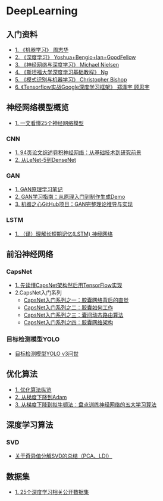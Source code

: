 # DeepLearning
## 入门资料 
* [1. 《机器学习》 周志华](https://github.com/Mikoto10032/DeepLearning/blob/master/books/机器学习周志华.pdf)    
* [2. 《深度学习》 Yoshua+Bengio+Ian+GoodFellow](https://github.com/Mikoto10032/DeepLearning/blob/master/books/深度学习.DeepLearning.Yoshua%2BBengio%2BIan%2BGoodFellow中文版.pdf)   
* [3. 《神经网络与深度学习》 Michael Nielsen](https://github.com/Mikoto10032/DeepLearning/blob/master/books/神经网络和深度学习neural%20networks%20and%20deep-learning-中文_ALL.pdf)      
* [4. 《斯坦福大学深度学习基础教程》 Ng](https://github.com/Mikoto10032/DeepLearning/blob/master/books/斯坦福大学-深度学习基础教程.pdf)      
* [5. 《模式识别与机器学习》 Christopher Bishop](https://github.com/Mikoto10032/DeepLearning/blob/master/books/模式识别与机器学习PRML_Chinese_vision.pdf)          
* [6. 《Tensorflow实战Google深度学习框架》 郑泽宇 顾思宇](https://github.com/Mikoto10032/DeepLearning/blob/master/books/Tensorflow%20实战Google深度学习框架.pdf)        
## 神经网络模型概览 
* [1. 一文看懂25个神经网络模型](https://blog.csdn.net/qq_35082030/article/details/73368962)  
### CNN  
* [1. 94页论文综述卷积神经网络：从基础技术到研究前景](https://zhuanlan.zhihu.com/p/35388569)     
* [2. 从LeNet-5到DenseNet](https://zhuanlan.zhihu.com/p/31006686)        

### GAN  
* [1. GAN原理学习笔记](https://zhuanlan.zhihu.com/p/27295635)   
* [2. GAN学习指南：从原理入门到制作生成Demo](https://zhuanlan.zhihu.com/p/24767059)  
* [3. 机器之心GitHub项目：GAN完整理论推导与实现](https://zhuanlan.zhihu.com/p/29837245)   
### LSTM  
* [1. （译）理解长短期记忆(LSTM) 神经网络](https://zhuanlan.zhihu.com/p/24018768)      

## 前沿神经网络     
### CapsNet     
* [1. 先读懂CapsNet架构然后用TensorFlow实现](https://zhuanlan.zhihu.com/p/30753326)      
* 2.CapsNet入门系列     
  * [CapsNet入门系列之一：胶囊网络背后的直觉](http://mp.weixin.qq.com/s?__biz=MzI3ODkxODU3Mg==&mid=2247484099&idx=1&sn=97e209f1a9860c8d8c51e81d98fc8a0a&chksm=eb4ee600dc396f16624a33cdfc0ead905e62ae9447b49b20146020e6cbd7d71f089101512a40&scene=21#wechat_redirect)      
  * [CapsNet入门系列之二：胶囊如何工作](http://mp.weixin.qq.com/s?__biz=MzI3ODkxODU3Mg==&mid=2247484165&idx=1&sn=0ca679e3a5f499f8d8addb405fe3df83&chksm=eb4ee7c6dc396ed0a330fcac12690110bcaf9a8a10794dbc5e1a326c69ecbb140140f55fd6ba&scene=21#wechat_redirect)   
  * [CapsNet入门系列之三：囊间动态路由算法](http://mp.weixin.qq.com/s?__biz=MzI3ODkxODU3Mg==&mid=2247484433&idx=1&sn=3afe4605bc2501eebbc41c6dd1af9572&chksm=eb4ee0d2dc3969c4619d6c1097d5c949c76c6c854e60d36eba4388da2c3855747818d062c90a&scene=21#wechat_redirect)   
  * [CapsNet入门系列之四：胶囊网络架构](https://mp.weixin.qq.com/s/6CRSen8P6zKaMGtX8IRfqw)     
### 目标检测模型YOLO  
* [目标检测模型YOLO v3问世](https://zhuanlan.zhihu.com/p/34995629)   

## 优化算法     
* [1. 优化算法纵览](http://fa.bianp.net/teaching/2018/eecs227at/)          
* [2. 从梯度下降到Adam](https://zhuanlan.zhihu.com/p/27449596)         
* [3. 从梯度下降到拟牛顿法：盘点训练神经网络的五大学习算法](https://zhuanlan.zhihu.com/p/25703402)   
## 深度学习算法     
### SVD   
* [关于奇异值分解SVD的总结（PCA、LDI）](https://zhuanlan.zhihu.com/p/30482640)          

## 数据集   
* [1. 25个深度学习相关公开数据集](https://zhuanlan.zhihu.com/p/35449783)  

